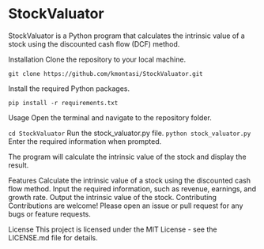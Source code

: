 # StockValuator

StockValuator is a Python program that calculates the intrinsic value of a stock using the discounted cash flow (DCF) method.

Installation
Clone the repository to your local machine.

```git clone https://github.com/kmontasi/StockValuator.git```

Install the required Python packages.

```pip install -r requirements.txt```

Usage
Open the terminal and navigate to the repository folder.

```cd StockValuator```
Run the stock_valuator.py file.
```python stock_valuator.py```
Enter the required information when prompted.

The program will calculate the intrinsic value of the stock and display the result.

Features
Calculate the intrinsic value of a stock using the discounted cash flow method.
Input the required information, such as revenue, earnings, and growth rate.
Output the intrinsic value of the stock.
Contributing
Contributions are welcome! Please open an issue or pull request for any bugs or feature requests.

License
This project is licensed under the MIT License - see the LICENSE.md file for details.